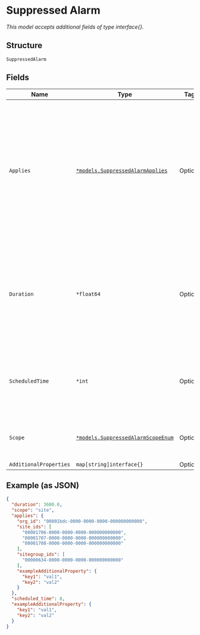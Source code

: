 
# Suppressed Alarm

*This model accepts additional fields of type interface{}.*

## Structure

`SuppressedAlarm`

## Fields

| Name | Type | Tags | Description |
|  --- | --- | --- | --- |
| `Applies` | [`*models.SuppressedAlarmApplies`](../../doc/models/suppressed-alarm-applies.md) | Optional | if `scope`==`site`. Object defines the scope (within the org e.g. whole org, and/or some site_groups, and/or some sites) for which the alarm service has to be suppressed for some `duration` |
| `Duration` | `*float64` | Optional | duration, in seconds. Maximum duration is 86400 * 180 (180 days). 0 is to un-suppress alarms<br>**Default**: `3600`<br>**Constraints**: `>= 0`, `<= 15552000` |
| `ScheduledTime` | `*int` | Optional | poch_time in seconds, Default as now, accepted time range is from now to now + 7 days |
| `Scope` | [`*models.SuppressedAlarmScopeEnum`](../../doc/models/suppressed-alarm-scope-enum.md) | Optional | level of scope. enum: `org`, `site`<br>**Default**: `"site"` |
| `AdditionalProperties` | `map[string]interface{}` | Optional | - |

## Example (as JSON)

```json
{
  "duration": 3600.0,
  "scope": "site",
  "applies": {
    "org_id": "00001bdc-0000-0000-0000-000000000000",
    "site_ids": [
      "00001706-0000-0000-0000-000000000000",
      "00001707-0000-0000-0000-000000000000",
      "00001708-0000-0000-0000-000000000000"
    ],
    "sitegroup_ids": [
      "00000634-0000-0000-0000-000000000000"
    ],
    "exampleAdditionalProperty": {
      "key1": "val1",
      "key2": "val2"
    }
  },
  "scheduled_time": 8,
  "exampleAdditionalProperty": {
    "key1": "val1",
    "key2": "val2"
  }
}
```

